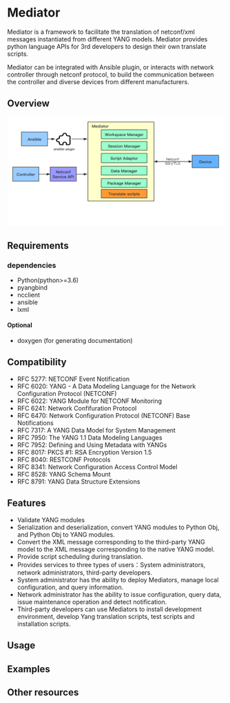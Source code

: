 # Mediator

Mediator is a framework to facilitate the translation of netconf/xml messages instantiated from different YANG models. Mediator provides python language APIs for 3rd developers to design their own translate scripts.

Mediator can be integrated with Ansible plugin, or interacts with network controller through netconf protocol, to build the communication between the controller and diverse devices from different manufacturers.

## Overview
![](https://github.com/qiangzhang0925/images/raw/master/img/logical-overview%20(2).png)

## Requirements
### dependencies
- Python(python>=3.6)
- pyangbind
- ncclient
- ansible
- lxml

####  Optional
- doxygen (for generating documentation)

## Compatibility

- RFC 5277: NETCONF Event Notification
- RFC 6020: YANG - A Data Modeling Language for the Network Configuration Protocol (NETCONF) 
- RFC 6022: YANG Module for NETCONF Monitoring
- RFC 6241: Network Confifuration Protocol
- RFC 6470: Network Configuration Protocol (NETCONF) Base Notifications
- RFC 7317: A YANG Data Model for System Management
- RFC 7950: The YANG 1.1 Data Modeling Languages
- RFC 7952: Defining and Using Metadata with YANGs
- RFC 8017: PKCS #1: RSA Encryption Version 1.5
- RFC 8040: RESTCONF Protocols
- RFC 8341: Network Configuration Access Control Model
- RFC 8528: YANG Schema Mount
- RFC 8791: YANG Data Structure Extensions

## Features

- Validate YANG modules
- Serialization and deserialization, convert YANG modules to Python Obj, and Python Obj to YANG modules.
- Convert the XML message corresponding to the third-party YANG model to the XML message corresponding to the native YANG model.
- Provide script scheduling during translation.
- Provides services to three types of users：System administrators, network administrators, third-party developers.
- System administrator has the ability to deploy Mediators, manage local configuration, and query information.
- Network administrator has the ability to issue configuration, query data, issue maintenance operation and detect notification.
- Third-party developers can use Mediators to install development environment, develop Yang translation scripts, test scripts and installation scripts.

##  Usage


## Examples


## Other resources
